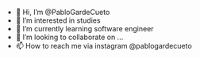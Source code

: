 - 👋 Hi, I’m @PabloGardeCueto
- 👀 I’m interested in studies
- 🌱 I’m currently learning software engineer
- 💞️ I’m looking to collaborate on ...
- 📫 How to reach me via instagram @pablogardecueto

<!---
PabloGardeCueto/PabloGardeCueto is a ✨ special ✨ repository because its `README.md` (this file) appears on your GitHub profile.
You can click the Preview link to take a look at your changes.
--->
